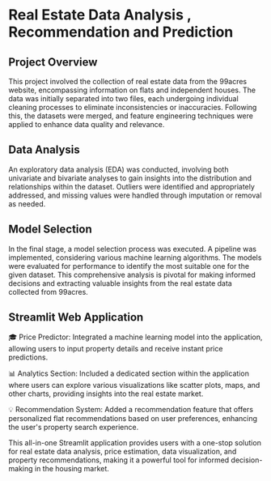 # Real Estate Data Analysis , Recommendation and Prediction
## Project Overview
This project involved the collection of real estate data from the 99acres website, encompassing information on flats and independent houses. The data was initially separated into two files, each undergoing individual cleaning processes to eliminate inconsistencies or inaccuracies. Following this, the datasets were merged, and feature engineering techniques were applied to enhance data quality and relevance.

## Data Analysis
An exploratory data analysis (EDA) was conducted, involving both univariate and bivariate analyses to gain insights into the distribution and relationships within the dataset. Outliers were identified and appropriately addressed, and missing values were handled through imputation or removal as needed.

## Model Selection
In the final stage, a model selection process was executed. A pipeline was implemented, considering various machine learning algorithms. The models were evaluated for performance to identify the most suitable one for the given dataset. This comprehensive analysis is pivotal for making informed decisions and extracting valuable insights from the real estate data collected from 99acres.

## Streamlit Web Application
🎓 Price Predictor: Integrated a machine learning model into the application, allowing users to input property details and receive instant price predictions.

📊 Analytics Section: Included a dedicated section within the application where users can explore various visualizations like scatter plots, maps, and other charts, providing insights into the real estate market.

💡 Recommendation System: Added a recommendation feature that offers personalized flat recommendations based on user preferences, enhancing the user's property search experience.

This all-in-one Streamlit application provides users with a one-stop solution for real estate data analysis, price estimation, data visualization, and property recommendations, making it a powerful tool for informed decision-making in the housing market.
